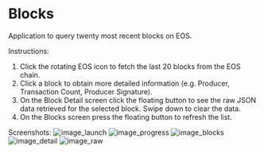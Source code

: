 # Blocks
Application to query twenty most recent blocks on EOS.

Instructions:
1) Click the rotating EOS icon to fetch the last 20 blocks from the EOS chain.
2) Click a block to obtain more detailed information (e.g. Producer, Transaction Count, Producer Signature).
3) On the Block Detail screen click the floating button to see the raw JSON data retrieved for the selected block.  Swipe down to clear the data.
4) On the Blocks screen press the floating button to refresh the list.

Screenshots:
![image_launch](https://user-images.githubusercontent.com/12085493/47623703-06bcb400-daeb-11e8-9ee8-201a394930b4.png)
![image_progress](https://user-images.githubusercontent.com/12085493/47623708-0b816800-daeb-11e8-9905-822b333f6542.png)
![image_blocks](https://user-images.githubusercontent.com/12085493/47623711-11774900-daeb-11e8-933e-c2bd8839c819.png)
![image_detail](https://user-images.githubusercontent.com/12085493/47623713-13d9a300-daeb-11e8-9965-a1d595919133.png)
![image_raw](https://user-images.githubusercontent.com/12085493/47623718-189e5700-daeb-11e8-96f5-e709ad51a3f5.png)

